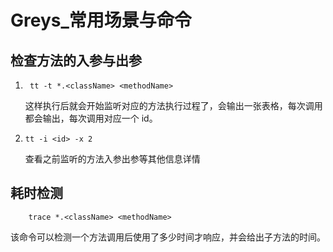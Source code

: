 # Greys_常用场景与命令

## 检查方法的入参与出参

1. ```shell
    tt -t *.<className> <methodName>
   ```
   
    这样执行后就会开始监听对应的方法执行过程了，会输出一张表格，每次调用都会输出，每次调用对应一个 id。
2. ```shell
   tt -i <id> -x 2
   ```

    查看之前监听的方法入参出参等其他信息详情
   
## 耗时检测

```shell
    trace *.<className> <methodName>
```

该命令可以检测一个方法调用后使用了多少时间才响应，并会给出子方法的时间。